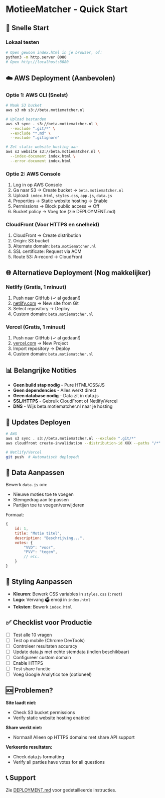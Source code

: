 # MotieeMatcher - Quick Start

## 🚀 Snelle Start

### Lokaal testen
```bash
# Open gewoon index.html in je browser, of:
python3 -m http.server 8080
# Open http://localhost:8080
```

## ☁️ AWS Deployment (Aanbevolen)

### Optie 1: AWS CLI (Snelst)
```bash
# Maak S3 bucket
aws s3 mb s3://beta.motiematcher.nl

# Upload bestanden
aws s3 sync . s3://beta.motiematcher.nl \
  --exclude ".git/*" \
  --exclude "*.md" \
  --exclude ".gitignore"

# Zet static website hosting aan
aws s3 website s3://beta.motiematcher.nl \
  --index-document index.html \
  --error-document index.html
```

### Optie 2: AWS Console
1. Log in op AWS Console
2. Ga naar S3 → Create bucket → `beta.motiematcher.nl`
3. Upload: `index.html`, `styles.css`, `app.js`, `data.js`
4. Properties → Static website hosting → Enable
5. Permissions → Block public access → Off
6. Bucket policy → Voeg toe (zie DEPLOYMENT.md)

### CloudFront (Voor HTTPS en snelheid)
1. CloudFront → Create distribution
2. Origin: S3 bucket
3. Alternate domain: `beta.motiematcher.nl`
4. SSL certificate: Request via ACM
5. Route 53: A-record → CloudFront

## 🌐 Alternatieve Deployment (Nog makkelijker)

### Netlify (Gratis, 1 minuut)
1. Push naar GitHub (✓ al gedaan!)
2. [netlify.com](https://netlify.com) → New site from Git
3. Select repository → Deploy
4. Custom domain: `beta.motiematcher.nl`

### Vercel (Gratis, 1 minuut)
1. Push naar GitHub (✓ al gedaan!)
2. [vercel.com](https://vercel.com) → New Project
3. Import repository → Deploy
4. Custom domain: `beta.motiematcher.nl`

## 📊 Belangrijke Notities

- **Geen build stap nodig** - Pure HTML/CSS/JS
- **Geen dependencies** - Alles werkt direct
- **Geen database nodig** - Data zit in data.js
- **SSL/HTTPS** - Gebruik CloudFront of Netlify/Vercel
- **DNS** - Wijs beta.motiematcher.nl naar je hosting

## 🔄 Updates Deployen

```bash
# AWS
aws s3 sync . s3://beta.motiematcher.nl --exclude ".git/*"
aws cloudfront create-invalidation --distribution-id XXX --paths "/*"

# Netlify/Vercel
git push  # Automatisch deployed!
```

## 📝 Data Aanpassen

Bewerk `data.js` om:
- Nieuwe moties toe te voegen
- Stemgedrag aan te passen
- Partijen toe te voegen/verwijderen

Formaat:
```javascript
{
    id: 1,
    title: "Motie titel",
    description: "Beschrijving...",
    votes: {
        "VVD": "voor",
        "PVV": "tegen",
        // etc.
    }
}
```

## 🎨 Styling Aanpassen

- **Kleuren**: Bewerk CSS variables in `styles.css` (`:root`)
- **Logo**: Vervang 🗳️ emoji in `index.html`
- **Teksten**: Bewerk `index.html`

## ✅ Checklist voor Productie

- [ ] Test alle 10 vragen
- [ ] Test op mobile (Chrome DevTools)
- [ ] Controleer resultaten accuracy
- [ ] Update data.js met echte stemdata (indien beschikbaar)
- [ ] Configureer custom domain
- [ ] Enable HTTPS
- [ ] Test share functie
- [ ] Voeg Google Analytics toe (optioneel)

## 🆘 Problemen?

**Site laadt niet:**
- Check S3 bucket permissions
- Verify static website hosting enabled

**Share werkt niet:**
- Normaal! Alleen op HTTPS domains met share API support

**Verkeerde resultaten:**
- Check data.js formatting
- Verify all parties have votes for all questions

## 📞 Support

Zie [DEPLOYMENT.md](DEPLOYMENT.md) voor gedetailleerde instructies.
